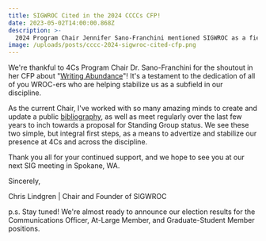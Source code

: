 ```yaml
---
title: SIGWROC Cited in the 2024 CCCCs CFP!
date: 2023-05-02T14:00:00.868Z
description: >-
  2024 Program Chair Jennifer Sano-Franchini mentioned SIGWROC as a field in her CFP!
image: /uploads/posts/cccc-2024-sigwroc-cited-cfp.png
---
```


We're thankful to 4Cs Program Chair Dr. Sano-Franchini for the shoutout in her CFP about "[Writing Abundance](https://cccc.ncte.org/cccc/call-2024)"! It's a testament to the dedication of all of you WROC-ers who are helping stabilize us as a subfield in our discipline.

As the current Chair, I've worked with so many amazing minds to create and update a public [bibliography](/bibliography), as well as meet regularly over the last few years to inch towards a proposal for Standing Group status. We see these two simple, but integral first steps, as a means to advertize and stabilize our presence at 4Cs and across the discipline.

Thank you all for your continued support, and we hope to see you at our next SIG meeting in Spokane, WA.

Sincerely,

Chris Lindgren | Chair and Founder of SIGWROC

p.s. Stay tuned! We're almost ready to announce our election results for the Communications Officer, At-Large Member, and Graduate-Student Member positions.
